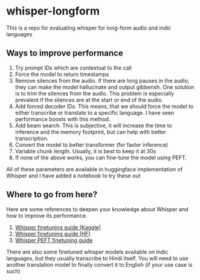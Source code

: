 # whisper-longform

This is a repo for evaluating whisper for long-form audio and indic languages

## Ways to improve performance

1. Try prompt IDs which are contextual to the call
2. Force the model to return timestamps
3. Remove silences from the audio. If there are long pauses in the audio, they can make the model hallucinate and output gibberish. One solution is to trim the silences from the audio. This problem is especially prevalent if the silences are at the start or end of the audio.
4. Add forced decoder IDs. This means, that we should force the model to either transcribe or translate to a specific language. I have seen performance boosts with this method.
5. Add beam search. This is subjective, it will increase the time to inference and the memory footprint, but can help with better transcription.
6. Convert the model to better transformer (for faster inference)
7. Variable chunk length. Usually, it is best to keep it at 30s
8. If none of the above works, you can fine-tune the model using PEFT.

All of these parameters are available in huggingface implementation of Whisper and I have added a notebook to try these out

## Where to go from here?

Here are some references to deepen your knowledge about Whisper and how to improve its performance.

1. [Whisper finetuning guide (Kaggle)](https://www.kaggle.com/code/nbroad/whisper-training-starter-kit)
2. [Whisper finetuning guide (HF)](https://huggingface.co/blog/fine-tune-whisper)
3. [Whisper PEFT finetuning guide](https://github.com/Vaibhavs10/fast-whisper-finetuning#evaluation-metrics)

There are also some finetuned whisper models available on Indic languages, but they usually transcribe to Hindi itself. You will need to use another translation model to finally convert it to English (if your use case is such) 
